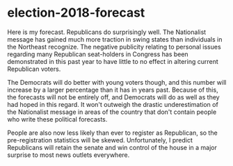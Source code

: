 # election-2018-forecast

Here is my forecast.  Republicans do surprisingly well.  The Nationalist message has gained much more traction in swing states than individuals in the Northeast recognize.  The negative publicity relating to personal issues regarding many Republican seat-holders in Congress has been demonstrated in this past year to have little to no effect in altering current Republican voters.

The Democrats will do better with young voters though, and this number will increase by a larger percentage than it has in years past.  Because of this, the forecasts will not be entirely off, and Democrats will do as well as they had hoped in this regard.  It won't outweigh the drastic underestimation of the Nationalist message in areas of the country that don't contain people who write these political forecasts.  

People are also now less likely than ever to register as Republican, so the pre-registration statistics will be skewed.  Unfortunately, I predict Republicans will retain the senate and win control of the house in a major surprise to most news outlets everywhere.

